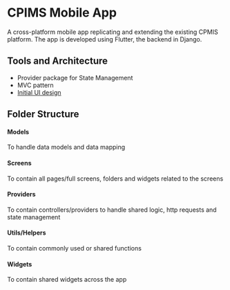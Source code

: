 # CPIMS Mobile App
A cross-platform mobile app replicating and extending the existing CPMIS platform.
The app is developed using Flutter, the backend in Django.


## Tools and Architecture
* Provider package for State Management
* MVC pattern
* [Initial UI design](https://www.figma.com/file/cPzPl6HRvOIDWUxjKehPkT/CPMIS-App-Low-Fidelity?node-id=0%3A1)

## Folder Structure
#### Models
To handle data models and data mapping
#### Screens
To contain all pages/full screens, folders and widgets related to the screens
#### Providers
To contain controllers/providers to handle shared logic, http requests and state management
#### Utils/Helpers
To contain commonly used or shared functions
#### Widgets
To contain shared widgets across the app








